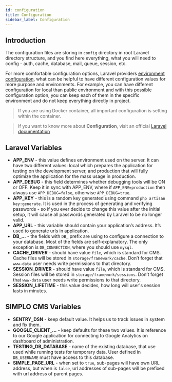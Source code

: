 ```yaml
---
id: configuration
title: Configuration
sidebar_label: Configuration
---
```


## Introduction

The configuration files are storing in `config` directory in root Laravel directory structure, and you find here everything, what 
you will need to config - auth, cache, database, mail, queue, session, etc. 

For more comfortable configuration options, Laravel providers [environment configuration](https://laravel.com/docs/5.8/configuration#environment-configuration), what can be helpful to 
have different configuration values for more purpose and environments. For example, you can have different configuration for local 
than public environment and with this possible configuration option, you can keep each of them in the specific environment and do not 
keep everything directly in project.

> If you are using Docker container, all important configuration is setting within the container.

> If you want to know more about **Configuration**, visit an official [Laravel documentation](https://laravel.com/docs/5.8/configuration)

## Laravel Variables

* **APP_ENV** - this value defines environment used on the server. It can have two different values: local which prepares the application for testing on the development server, and production that will fully optimize the application for the mass usage in production.
* **APP_DEBUG** - this field determines whether debugging tools will be ON or OFF. Keep it in sync with APP_ENV, where if `APP_ENV=production` then always use `APP_DEBUG=false`, otherwise `APP_DEBUG=true`.
* **APP_KEY** - this is a random key generated using command `php artisan key:generate`. It is used in the process of generating and verifying passwords - so if you ever decide to change this value after the initial setup, it will cause all passwords generated by Laravel to be no longer valid.
* **APP_URL** -  this variable should contain your application’s address. It’s used to generate urls in application.
* **DB_…** - the fields with `DB_` prefix are using to configure a connection to your database. Most of the fields are self-explanatory. The only exception is `DB_CONNECTION`, where you should use `mysql`.
* **CACHE_DRIVER** - should have value `file`, which is standard for CMS. Cache files will be stored in `storage/framework/cache`. Don’t forget that `www-data` user needs write permissions to that directory.
* **SESSION_DRIVER** - should have value `file`, which is standard for CMS. Session files will be stored in `storage/framework/sessions`. Don’t forget that `www-data` user needs write permissions to that directory.
* **SESSION_LIFETIME** - this value decides, how long will user's session lasts in minutes.

## SIMPLO CMS Variables

* **SENTRY_DSN** - keep default value. It helps us to track issues in system and fix them.
* **GOOGLE_CLIENT_…** - keep defaults for these two values. It is reference to our Google application for connecting to Google Analytics on dashboard of administration.
* **TESTING_DB_DATABASE** - name of the existing database, that use used while running tests for temporary data. User defined in `DB_USERNAME` must have access to this database.
* **SIMPLE_PAGE_URL** - when set to `true`, sub-pages will have own URL address, but when is `false`, url addresses of sub-pages will be prefixed with url address of parent pages.
